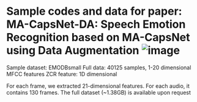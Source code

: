 # Sample codes and data for paper: MA-CapsNet-DA: Speech Emotion Recognition based on MA-CapsNet using Data Augmentation ![image](https://github.com/hank08819/MACAPSNETDA/assets/57578340/0709fe87-00df-400e-b3c5-0ada7f036e46)

Sample dataset: EMODBsmall
Full data: 40125 samples, 1-20 dimensional MFCC features ZCR feature: 1D dimensional

For each frame, we extracted 21-dimensional features.
For each audio, it contains 130 frames.
The full dataset (~1.38GB) is available upon request
